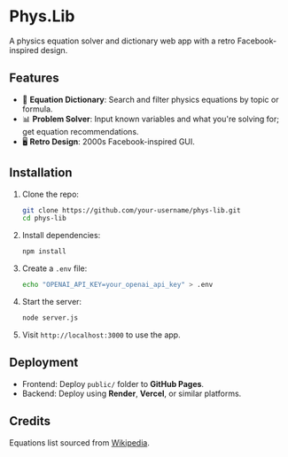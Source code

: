 
# Phys.Lib

A physics equation solver and dictionary web app with a retro Facebook-inspired design.

## Features

- 📘 **Equation Dictionary**: Search and filter physics equations by topic or formula.
- 📊 **Problem Solver**: Input known variables and what you're solving for; get equation recommendations.
- 🖥️ **Retro Design**: 2000s Facebook-inspired GUI.

## Installation

1. Clone the repo:

   ```bash
   git clone https://github.com/your-username/phys-lib.git
   cd phys-lib
   ```

2. Install dependencies:

   ```bash
   npm install
   ```

3. Create a `.env` file:

   ```bash
   echo "OPENAI_API_KEY=your_openai_api_key" > .env
   ```

4. Start the server:

   ```bash
   node server.js
   ```

5. Visit `http://localhost:3000` to use the app.

## Deployment

- Frontend: Deploy `public/` folder to **GitHub Pages**.
- Backend: Deploy using **Render**, **Vercel**, or similar platforms.

## Credits

Equations list sourced from [Wikipedia](https://en.wikipedia.org/wiki/Lists_of_physics_equations).
